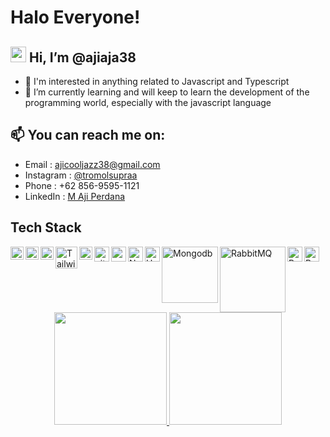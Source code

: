 # Halo Everyone!
## <img src="https://media.giphy.com/media/hvRJCLFzcasrR4ia7z/giphy.gif" width="25px"> Hi, I’m @ajiaja38
- 👀 I'm interested in anything related to Javascript and Typescript
- 🌱 I’m currently learning and will keep to learn the development of the programming world, especially with the javascript language
## 📫 You can reach me on:
- Email : [ajicooljazz38@gmail.com](ajicooljazz38@gmail.com)
- Instagram : [@tromolsupraa](https://www.instagram.com/tromolsupraa/)
- Phone : +62 856-9595-1121
- LinkedIn : [M Aji Perdana](https://www.linkedin.com/in/m-aji-perdana-3807071bb/)

## Tech Stack
<a href="https://www.javascript.com/"><img align="left" alt="JavaScript" title="JavaScript" width="21px" src="https://upload.wikimedia.org/wikipedia/commons/9/99/Unofficial_JavaScript_logo_2.svg" /></a>
  <a href="https://www.typescriptlang.org/"><img align="left" alt="PHP" title="Typescript" width="21px" src="https://upload.wikimedia.org/wikipedia/commons/thumb/f/f5/Typescript.svg/96px-Typescript.svg.png" /></a>
  <a href="https://nodejs.org/"><img align="left" alt="NodeJS" title="NodeJS" width="21px" src="https://seeklogo.com/images/N/nodejs-logo-FBE122E377-seeklogo.com.png" /></a>
  <a href="https://tailwindcss.com/"><img align="left" alt="TailwindCss" title="TailwindCss" width="35px" src="https://tailwindcss.com/_next/static/media/tailwindcss-mark.3c5441fc7a190fb1800d4a5c7f07ba4b1345a9c8.svg" /></a>
  <a href="https://reactjs.org/"><img align="left" alt="React" title="React" width="21px" src="https://cdn.worldvectorlogo.com/logos/react-2.svg" /></a>
  <a href="https://vitejs.dev/"><img align="left" alt="vite" title="vite" width="24px" src="https://vitejs.dev/logo-with-shadow.png" /></a>
  <a href="https://webpack.js.org/"><img align="left" alt="webpack" title="webpack" width="24px" src="https://raw.githubusercontent.com/webpack/media/master/logo/icon.png" /></a>
  <a href="https://nestjs.com/"><img align="left" alt="NestJs" title="NestJs" width="24px" src="https://docs.nestjs.com/assets/logo-small.svg" /></a>
  <a href="https://hapi.dev/"><img align="left" alt="Hapi" title="Hapi (NodeJS HTTP Framework)" width="24px" src="https://avatars.githubusercontent.com/u/3774533?s=200&v=4" /></a>
  <a href="https://www.mongodb.com/"><img align="left" alt="Mongodb" title="Mongodb" width="90px" src="https://upload.wikimedia.org/wikipedia/commons/9/93/MongoDB_Logo.svg" /></a>
  <a href="https://www.mongodb.com/"><img align="left" alt="RabbitMQ" title="RabbitMQ" width="105x" src="https://www.rabbitmq.com/img/rabbitmq_logo_strap.png" /></a>
  <a href="https://www.postgresql.org/"><img align="left" alt="PostgreSQL" title="PostgreSQL" width="24px" src="https://www.postgresql.org/media/img/about/press/elephant.png" /></a>
  <a href="https://www.python.org/"><img align="left" alt="Python" title="Python" width="24px" src="https://s3.dualstack.us-east-2.amazonaws.com/pythondotorg-assets/media/community/logos/python-logo-only.png" /></a><br>

<div align="center">
  <a href="https://github.com/ajiaja38">
    <img height="180em" src="https://github-readme-stats-eight-theta.vercel.app/api?username=ajiaja38&show_icons=true&theme=algolia&include_all_commits=true&count_private=true"/>
    <img height="180em" src="https://github-readme-stats-eight-theta.vercel.app/api/top-langs/?username=ajiaja38&layout=compact&langs_count=8&theme=algolia"/>
  </a>
</div>

<!---
ajiaja38/ajiaja38 is a ✨ special ✨ repository because its `README.md` (this file) appears on your GitHub profile.
You can click the Preview link to take a look at your changes.
--->

